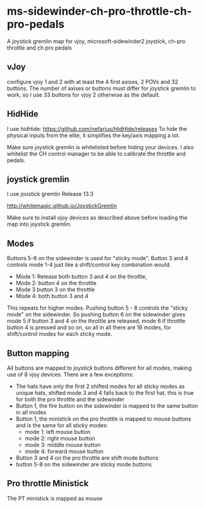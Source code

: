 # ms-sidewinder-ch-pro-throttle-ch-pro-pedals
A joystick gremlin map for vjoy, microsoft-sidewinder2 joystick, ch-pro throttle and ch pro pedals

## vJoy
configure vjoy 1 and 2 with at least the 4 first axises, 2 POVs and 32 buttons. The number of axises or buttons must differ for joystick gremlin to work, so I use 33 buttons for vjoy 2 otherwise as the default.

## HidHide
I use hidHide:
https://github.com/nefarius/HidHide/releases
To hide the physical inputs from the elite, it simplifies the key/axis mapping  a lot.

Make sure joystick gremlin is whitelisted before hiding your devices. I also whitelist the CH control manager to be able to calibrate the throttle and pedals.

## joystick gremlin
I use joustick gremlin Release 13.3

http://whitemagic.github.io/JoystickGremlin 

Make sure to install vjoy devices as described above before loading the map into joystick gremlin.


## Modes
Buttons 5-8 on the sidewinder is used for "sticky mode". Button 3 and 4 controls mode 1-4 just like a shift/control key combination would. 

* Mode 1: Release both button 3 and 4 on the throttle, 
* Mode 2: button 4 on the throttle
* Mode 3 button 3 on the throttle
* Mode 4: both button 3 and 4

This repeats for higher modes. Pushing button 5 - 8 controls the "sticky mode" on the sidewinder. So pushing button 6 on the sidewinder gives mode 5 if button 3 and 4 on the throttle are released, mode 6 if throttle button 4 is pressed and so on, so all in all there are 16 modes, for shift/control modes for each sticky mode.

## Button mapping
All buttons are mapped to joystick buttons different for all modes, making use of 8 vjoy devices. There are a few exceptions:

* The hats have only the first 2 shifted modes for all sticky modes as unique hats, shifted mode 3 and 4 falls back to the first hat, this is true for both the pro throttle and the sidewinder
* Button 1, the fire button on the sidewinder is mapped to the same button in all modes
* Button 1, the ministick on the pro throttle is mapped to mouse buttons and is the same for all sticky modes: 
  - mode 1: left mouse button
  - mode 2: right mouse button
  - mode 3: middle mouse button
  - mode 4: forward mouse button
* Button 3 and 4 on the pro throttle are shift mode buttons
* button 5-8 on the sidewinder are sticky mode buttons

## Pro throttle Ministick
The PT ministick is mapped as mouse
